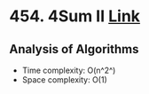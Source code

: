 # 454. 4Sum II [Link](https://leetcode.com/problems/4sum-ii/)
## Analysis of Algorithms
 - Time complexity: O(n^2^)
 - Space complexity: O(1)

